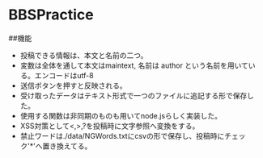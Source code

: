 # BBSPractice

##機能
 * 投稿できる情報は、本文と名前の二つ。  
 * 変数は全体を通して本文はmaintext, 名前は author という名前を用いている。エンコードはutf-8  
 * 送信ボタンを押すと反映される。
 * 受け取ったデータはテキスト形式で一つのファイルに追記する形で保存した。
 * 使用する関数は非同期のものも用いてnode.jsらしく実装した。
 * XSS対策として<,>,?を投稿時に文字参照へ変換をする。
 * 禁止ワードは./data/NGWords.txtにcsvの形で保存し、投稿時にチェック'*'へ置き換えてる。
